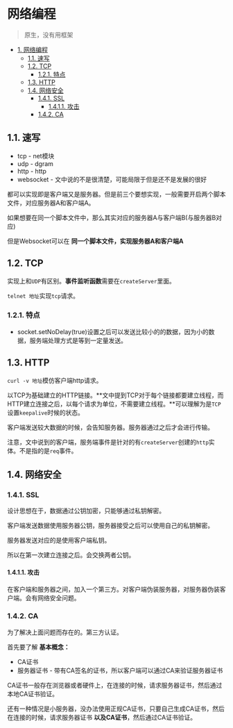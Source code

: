 # 网络编程
> 原生，没有用框架

<!-- TOC -->

- [1. 网络编程](#1-网络编程)
  - [1.1. 速写](#11-速写)
  - [1.2. TCP](#12-tcp)
    - [1.2.1. 特点](#121-特点)
  - [1.3. HTTP](#13-http)
  - [1.4. 网络安全](#14-网络安全)
    - [1.4.1. SSL](#141-ssl)
      - [1.4.1.1. 攻击](#1411-攻击)
    - [1.4.2. CA](#142-ca)

<!-- /TOC -->

## 1.1. 速写

* tcp - net模块
* udp - dgram
* http - http
* websocket - 文中说的不是很清楚，可能局限于但是还不是发展的很好

都可以实现即是客户端又是服务器。但是前三个要想实现，一般需要开启两个脚本文件，对应服务器A和客户端A。

如果想要在同一个脚本文件中，那么其实对应的服务器A与客户端B(与服务器B对应)

但是Websocket可以在 **同一个脚本文件，实现服务器A和客户端A**

## 1.2. TCP

实现上和`UDP`有区别。**事件监听函数**需要在`createServer`里面。

`telnet 地址`实现`tcp`请求。

### 1.2.1. 特点

* socket.setNoDelay(true)设置之后可以发送比较小的的数据，因为小的数据，服务端处理方式是等到一定量发送。

## 1.3. HTTP

`curl -v 地址`模仿客户端http请求。

以TCP为基础建立的HTTP链接。**文中提到TCP对于每个链接都要建立线程，而HTTP建立连接之后，以每个请求为单位，不需要建立线程。**可以理解为是`TCP`设置`keepalive`时候的状态。

客户端发送较大数据的时候，会告知服务器。服务器通过之后才会进行传输。

注意，文中说到的客户端，服务端事件是针对的有`createServer`创建的`http`实体。不是指的是`req`事件。

## 1.4. 网络安全

### 1.4.1. SSL

设计思想在于，数据通过公钥加密，只能够通过私钥解密。

客户端发送数据使用服务器公钥，服务器接受之后可以使用自己的私钥解密。

服务器发送对应的是使用客户端私钥。

所以在第一次建立连接之后。会交换两者公钥。

#### 1.4.1.1. 攻击

在客户端和服务器之间，加入一个第三方。对客户端伪装服务器，对服务器伪装客户端。会有网络安全问题。

### 1.4.2. CA

为了解决上面问题而存在的。第三方认证。

首先要了解 **基本概念：**

* CA证书
* 服务器证书 - 带有CA签名的证书，所以客户端可以通过CA来验证服务器证书

CA证书一般存在浏览器或者硬件上，在连接的时候，请求服务器证书，然后通过本地CA证书验证。

还有一种情况是小服务器，没办法使用正规CA证书，只要自己生成CA证书，然后在连接的时候，请求服务器证书 **以及CA证书**，然后通过CA证书验证。



